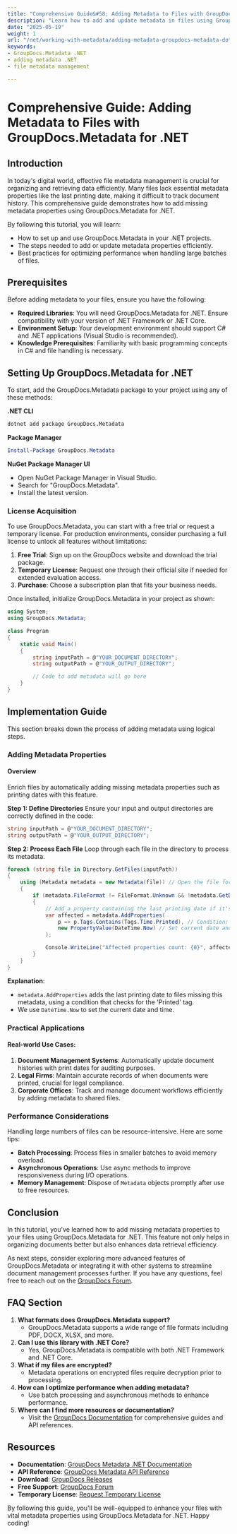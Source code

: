 ```yaml
---
title: "Comprehensive Guide&#58; Adding Metadata to Files with GroupDocs.Metadata for .NET"
description: "Learn how to add and update metadata in files using GroupDocs.Metadata for .NET. This guide covers setup, implementation, and best practices for efficient file management."
date: "2025-05-19"
weight: 1
url: "/net/working-with-metadata/adding-metadata-groupdocs-metadata-dotnet-tutorial/"
keywords:
- GroupDocs.Metadata .NET
- adding metadata .NET
- file metadata management

---
```



# Comprehensive Guide: Adding Metadata to Files with GroupDocs.Metadata for .NET

## Introduction

In today's digital world, effective file metadata management is crucial for organizing and retrieving data efficiently. Many files lack essential metadata properties like the last printing date, making it difficult to track document history. This comprehensive guide demonstrates how to add missing metadata properties using GroupDocs.Metadata for .NET.

By following this tutorial, you will learn:
- How to set up and use GroupDocs.Metadata in your .NET projects.
- The steps needed to add or update metadata properties efficiently.
- Best practices for optimizing performance when handling large batches of files.

## Prerequisites

Before adding metadata to your files, ensure you have the following:
- **Required Libraries**: You will need GroupDocs.Metadata for .NET. Ensure compatibility with your version of .NET Framework or .NET Core.
- **Environment Setup**: Your development environment should support C# and .NET applications (Visual Studio is recommended).
- **Knowledge Prerequisites**: Familiarity with basic programming concepts in C# and file handling is necessary.

## Setting Up GroupDocs.Metadata for .NET

To start, add the GroupDocs.Metadata package to your project using any of these methods:

**.NET CLI**
```bash
dotnet add package GroupDocs.Metadata
```

**Package Manager**
```powershell
Install-Package GroupDocs.Metadata
```

**NuGet Package Manager UI**
- Open NuGet Package Manager in Visual Studio.
- Search for "GroupDocs.Metadata".
- Install the latest version.

### License Acquisition

To use GroupDocs.Metadata, you can start with a free trial or request a temporary license. For production environments, consider purchasing a full license to unlock all features without limitations:

1. **Free Trial**: Sign up on the GroupDocs website and download the trial package.
2. **Temporary License**: Request one through their official site if needed for extended evaluation access.
3. **Purchase**: Choose a subscription plan that fits your business needs.

Once installed, initialize GroupDocs.Metadata in your project as shown:
```csharp
using System;
using GroupDocs.Metadata;

class Program
{
    static void Main()
    {
        string inputPath = @"YOUR_DOCUMENT_DIRECTORY";
        string outputPath = @"YOUR_OUTPUT_DIRECTORY";

        // Code to add metadata will go here
    }
}
```

## Implementation Guide

This section breaks down the process of adding metadata using logical steps.

### Adding Metadata Properties

#### Overview

Enrich files by automatically adding missing metadata properties such as printing dates with this feature.

**Step 1: Define Directories**
Ensure your input and output directories are correctly defined in the code:
```csharp
string inputPath = @"YOUR_DOCUMENT_DIRECTORY";
string outputPath = @"YOUR_OUTPUT_DIRECTORY";
```

**Step 2: Process Each File**
Loop through each file in the directory to process its metadata.
```csharp
foreach (string file in Directory.GetFiles(inputPath))
{
    using (Metadata metadata = new Metadata(file)) // Open the file for metadata processing
    {
        if (metadata.FileFormat != FileFormat.Unknown && !metadata.GetDocumentInfo().IsEncrypted)
        {
            // Add a property containing the last printing date if it's missing
            var affected = metadata.AddProperties(
                p => p.Tags.Contains(Tags.Time.Printed), // Condition: Look for 'Printed' tag in properties
                new PropertyValue(DateTime.Now) // Set current date and time as value
            );

            Console.WriteLine("Affected properties count: {0}", affected);
        }
    }
}
```
**Explanation**: 
- `metadata.AddProperties` adds the last printing date to files missing this metadata, using a condition that checks for the 'Printed' tag.
- We use `DateTime.Now` to set the current date and time.

### Practical Applications

#### Real-world Use Cases:
1. **Document Management Systems**: Automatically update document histories with print dates for auditing purposes.
2. **Legal Firms**: Maintain accurate records of when documents were printed, crucial for legal compliance.
3. **Corporate Offices**: Track and manage document workflows efficiently by adding metadata to shared files.

### Performance Considerations
Handling large numbers of files can be resource-intensive. Here are some tips:
- **Batch Processing**: Process files in smaller batches to avoid memory overload.
- **Asynchronous Operations**: Use async methods to improve responsiveness during I/O operations.
- **Memory Management**: Dispose of `Metadata` objects promptly after use to free resources.

## Conclusion
In this tutorial, you've learned how to add missing metadata properties to your files using GroupDocs.Metadata for .NET. This feature not only helps in organizing documents better but also enhances data retrieval efficiency.

As next steps, consider exploring more advanced features of GroupDocs.Metadata or integrating it with other systems to streamline document management processes further. If you have any questions, feel free to reach out on the [GroupDocs Forum](https://forum.groupdocs.com/c/metadata/).

## FAQ Section
1. **What formats does GroupDocs.Metadata support?**
   - GroupDocs.Metadata supports a wide range of file formats including PDF, DOCX, XLSX, and more.
2. **Can I use this library with .NET Core?**
   - Yes, GroupDocs.Metadata is compatible with both .NET Framework and .NET Core.
3. **What if my files are encrypted?**
   - Metadata operations on encrypted files require decryption prior to processing.
4. **How can I optimize performance when adding metadata?**
   - Use batch processing and asynchronous methods to enhance performance.
5. **Where can I find more resources or documentation?**
   - Visit the [GroupDocs Documentation](https://docs.groupdocs.com/metadata/net/) for comprehensive guides and API references.

## Resources
- **Documentation**: [GroupDocs Metadata .NET Documentation](https://docs.groupdocs.com/metadata/net/)
- **API Reference**: [GroupDocs Metadata API Reference](https://reference.groupdocs.com/metadata/net/)
- **Download**: [GroupDocs Releases](https://releases.groupdocs.com/metadata/net/)
- **Free Support**: [GroupDocs Forum](https://forum.groupdocs.com/c/metadata/)
- **Temporary License**: [Request Temporary License](https://purchase.groupdocs.com/temporary-license/)

By following this guide, you'll be well-equipped to enhance your files with vital metadata properties using GroupDocs.Metadata for .NET. Happy coding!

